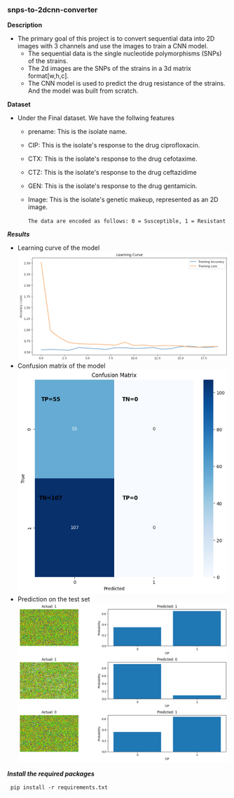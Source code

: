 ### snps-to-2dcnn-converter ###

**Description**

- The primary goal of this project is to convert sequential data into 2D images with 3 channels and use the images to train a CNN model.
    * The sequential data is the single nucleotide polymorphisms (SNPs) of the strains.
    * The 2d images are the SNPs of the strains in a 3d matrix format[w,h,c].
    * The CNN model is used to predict the drug resistance of the strains. And the model was built from scratch.

**Dataset**

- Under the Final dataset. We have the follwing features
    * prename: This is the isolate name.
    * CIP: This is the isolate's response to the drug ciprofloxacin.
    * CTX: This is the isolate's response to the drug cefotaxime.
    * CTZ: This is the isolate's response to the drug ceftazidime
    * GEN: This is the isolate's response to the drug gentamicin.
    * Image: This is the isolate's genetic makeup, represented as an 2D image.
        
        `` The data are encoded as follows: 0 = Susceptible, 1 = Resistant ``  
 
 ***Results***
- Learning curve of the model
    ![alt text](Result/LR.png)
- Confusion matrix of the model
    ![alt text](Result/TP_TN_for_two_class_0_&_1.png)
- Prediction on the test set
    ![alt text](Result/Prediction_on_test_set.png)

***Install the required packages***
    
     pip install -r requirements.txt